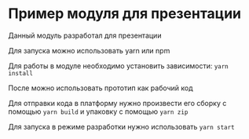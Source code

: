 # Пример модуля для презентации

Данный модуль разработал для презентации

Для запуска можно использовать yarn или npm

Для работы в модуле необходимо установить зависимости: `yarn install`

После можно использовать прототип как рабочий код

Для отправки кода в платформу нужно произвести его сборку с помощью `yarn build` и упаковку с помощью `yarn zip`

Для запуска в режиме разработки нужно использовать `yarn start`